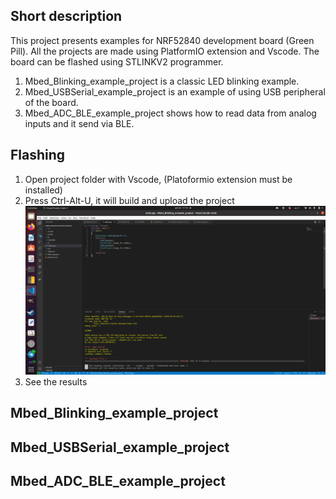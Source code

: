 <!-- Short description -->
## Short description
This project presents examples for NRF52840 development board (Green Pill). All the projects are made using PlatformIO extension and Vscode. The board can be flashed using STLINKV2 programmer.
1. Mbed_Blinking_example_project is a classic LED blinking example.
2. Mbed_USBSerial_example_project is an example of using USB peripheral of the board. 
3. Mbed_ADC_BLE_example_project shows how to read data from analog inputs and it send via BLE.

## Flashing 
1. Open project folder with Vscode, (Platoformio extension must be installed)
2. Press Ctrl-Alt-U, it will build and upload the project
![Opened project](images/upload.png)
3. See the results

## Mbed_Blinking_example_project

## Mbed_USBSerial_example_project

## Mbed_ADC_BLE_example_project